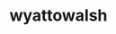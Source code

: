 ---
title: wyattowalsh
github: https://github.com/wyattowalsh
mode: light
transition: 1s
score: 83.5
archetype:
- Badges | Tags | Icons
- Stats and Metrics
- Github Actions
- Innovative
- Little Bit of Everything
---
